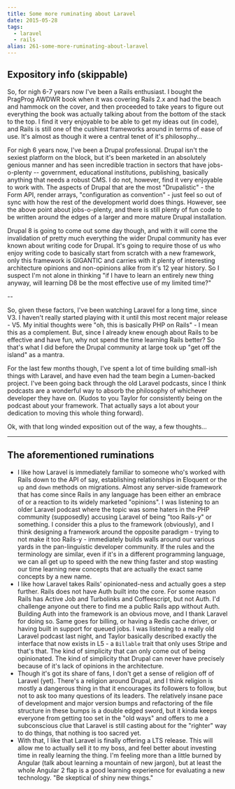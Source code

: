```yaml
---
title: Some more ruminating about Laravel
date: 2015-05-28
tags: 
  - laravel
  - rails
alias: 261-some-more-ruminating-about-laravel
---
```


## Expository info (skippable)

So, for nigh 6-7 years now I've been a Rails enthusiast. I bought the PragProg AWDWR book when it was covering Rails 2.x and had the beach and hammock on the cover, and then proceeded to take years to figure out everything the book was actually talking about from the bottom of the stack to the top. I find it very enjoyable to be able to get my ideas out (in code), and Rails is still one of the cushiest frameworks around in terms of ease of use. It's almost as though it were a central tenet of it's philosophy...

For nigh 6 years now, I've been a Drupal professional. Drupal isn't the sexiest platform on the block, but it's been marketed in an absolutely genious manner and has seen incredible traction in sectors that have jobs-o-plenty -- government, educational institutions, publishing, basically anything that needs a robust CMS. I do not, however, find it very enjoyable to work with. The aspects of Drupal that are the most "Drupalistic" - the Form API, render arrays, "configuration as convention" - just feel so out of sync with how the rest of the development world does things. However, see the above point about jobs-o-plenty, and there is still plenty of fun code to be written around the edges of a larger and more mature Drupal installation. 

Drupal 8 is going to come out some day though, and with it will come the invalidation of pretty much everything the wider Drupal community has ever known about writing code for Drupal. It's going to require those of us who enjoy writing code to basically start from scratch with a new framework, only this framework is GIGANTIC and carries with it plenty of interesting architecture opinions and non-opinions alike from it's 12 year history. So I suspect I'm not alone in thinking "if I have to learn an entirely new thing anyway, will learning D8 be the most effective use of my limited time?" 

--

So, given these factors, I've been watching Laravel for a long time, since V3. I haven't really started playing with it until this most recent major release - V5. My initial thoughts were "oh, this is basically PHP on Rails" - I mean this as a complement. But, since I already knew enough about Rails to be effective and have fun, why not spend the time learning Rails better? So that's what I did before the Drupal community at large took up "get off the island" as a mantra.

For the last few months though, I've spent a lot of time building small-ish things with Laravel, and have even had the team begin a Lumen-backed project. I've been going back through the old Laravel podcasts, since I think podcasts are a wonderful way to absorb the philosophy of whichever developer they have on. (Kudos to you Taylor for consistently being on the podcast about your framework. That actually says a lot about your dedication to moving this whole thing forward).

Ok, with that long winded exposition out of the way, a few thoughts...

---

## The aforementioned ruminations


- I like how Laravel is immediately familiar to someone who's worked with Rails down to the API of say, establishing relationships in Eloquent or the `up` and `down` methods on migrations. Almost any server-side framework that has come since Rails in any language has been either an embrace of or a reaction to its widely marketed "opinions". I was listening to an older Laravel podcast where the topic was some haters in the PHP community (supposedly) accusing Laravel of being "too Rails-y" or something. I consider this a plus to the framework (obviously), and I think designing a framework around the opposite paradigm - trying to not make it too Rails-y - immediately builds walls around our various yards in the pan-linguistic developer community. If the rules and the terminology are similar, even if it's in a different programming language, we can all get up to speed with the new thing faster and stop wasting our time learning new concepts that are actually the exact same concepts by a new name.
- I like how Laravel takes Rails' opinionated-ness and actually goes a step further. Rails does not have Auth built into the core. For some reason Rails has Active Job and Turbolinks and Coffeescript, but not Auth. I'd challenge anyone out there to find me a public Rails app without Auth. Building Auth into the framework is an obvious move, and I thank Laravel for doing so. Same goes for billing, or having a Redis cache driver, or having built in support for queued jobs. I was listening to a really old Laravel podcast last night, and Taylor basically described exactly the interface that now exists in L5 - a `Billable` trait that only uses Stripe and that's that. The kind of simplicity that can only come out of being opinionated. The kind of simplicity that Drupal can never have precisely because of it's lack of opinions in the architecture.
- Though it's got its share of fans, I don't get a sense of religion off of Laravel (yet). There's a religion around Drupal, and I think religion is mostly a dangerous thing in that it encourages its followers to follow, but not to ask too many questions of its leaders. The relatively insane pace of development and major version bumps and refactoring of the file structure in these bumps is a double edged sword, but it kinda keeps everyone from getting too set in the "old ways" and offers to me a subconscious clue that Laravel is still casting about for the "righter" way to do things, that nothing is too sacred yet. 
- With that, I like that Laravel is finally offering a LTS release. This will allow me to actually sell it to my boss, and feel better about investing time in really learning the thing. I'm feeling more than a little burned by Angular (talk about learning a mountain of new jargon), but at least the whole Angular 2 flap is a good learning experience for evaluating a new technology. "Be skeptical of shiny new things."
